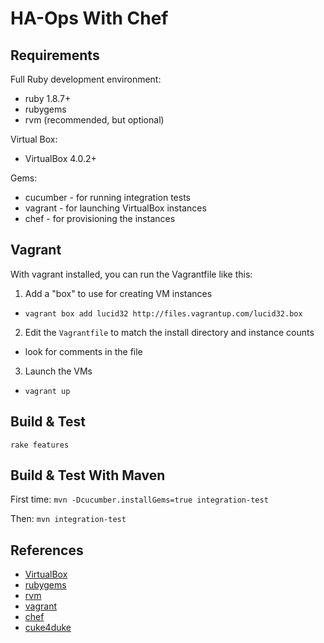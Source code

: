 HA-Ops With Chef
================

Requirements
------------

Full Ruby development environment:
* ruby 1.8.7+
* rubygems 
* rvm (recommended, but optional)

Virtual Box:
* VirtualBox 4.0.2+

Gems:
* cucumber - for running integration tests
* vagrant - for launching VirtualBox instances
* chef - for provisioning the instances

Vagrant 
-------

With vagrant installed, you can run the Vagrantfile like this:

1. Add a "box" to use for creating VM instances
  * `vagrant box add lucid32 http://files.vagrantup.com/lucid32.box`
2. Edit the `Vagrantfile` to match the install directory and instance counts
  * look for comments in the file
3. Launch the VMs
  * `vagrant up`

Build & Test
------------

`rake features`

Build & Test With Maven
-----------------------

First time:
`mvn -Dcucumber.installGems=true integration-test`

Then:
`mvn integration-test`

References
----------

* [VirtualBox](http://www.virtualbox.org/)
* [rubygems](http://rubygems.org/)
* [rvm](http://rvm.beginrescueend.com/)
* [vagrant](http://vagrantup.com/)
* [chef](http://www.opscode.com/chef)
* [cuke4duke](https://github.com/aslakhellesoy/cuke4duke/wiki/maven)

